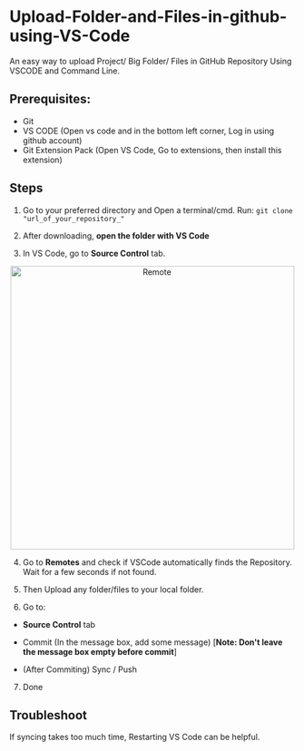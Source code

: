 # Upload-Folder-and-Files-in-github-using-VS-Code
An easy way to upload Project/ Big Folder/ Files in GitHub Repository Using VSCODE and Command Line.

## Prerequisites:
* Git
* VS CODE (Open vs code and in the bottom left corner, Log in using github account)
* Git Extension Pack (Open VS Code, Go to extensions, then install this extension)



## Steps
1. Go to your preferred directory and Open a terminal/cmd. Run:
```git clone "url_of_your_repository_"```
2. After downloading, **open the folder with VS Code**

3. In VS Code, go to **Source Control** tab.
<p align="center">
  <img src="https://github.com/Risvy/Easy-Way-to-Upload-Folders-in-github-using-VS-Code/blob/main/Capture.PNG" width="500" title="Remote">
</p>

4. Go to **Remotes** and check if VSCode automatically finds the Repository. Wait for a few seconds if not found.

5. Then Upload any folder/files to your local folder.

6. Go to:

  * **Source Control** tab 
  
  * Commit (In the message box, add some message) [**Note: Don't leave the message box empty before commit**]
  
  * (After Commiting) Sync / Push

7. Done

## Troubleshoot 
If syncing takes too much time, Restarting VS Code can be helpful.
